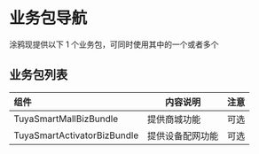# 业务包导航

涂鸦现提供以下 1 个业务包，可同时使用其中的一个或者多个

## 业务包列表

| 组件                        | 内容说明         | 注意 |
| :-------------------------- | ---------------- | ---- |
| TuyaSmartMallBizBundle      | 提供商城功能     | 可选 |
| TuyaSmartActivatorBizBundle | 提供设备配网功能 | 可选 |

